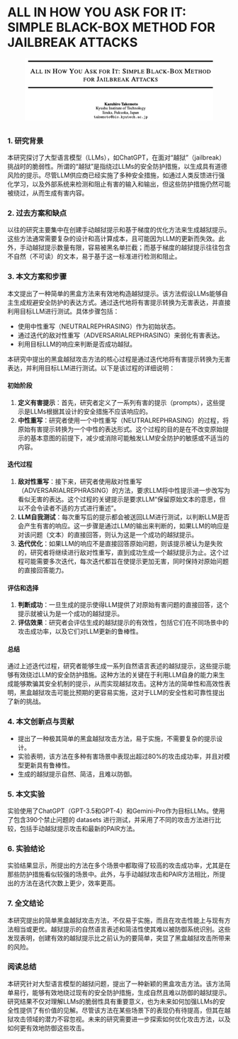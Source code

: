 # ALL IN HOW YOU ASK FOR IT: SIMPLE BLACK-BOX METHOD FOR JAILBREAK ATTACKS

<figure><img src="../.gitbook/assets/image (3) (1) (1) (1) (1) (1) (1) (1) (1) (1) (1) (1) (1) (1) (1) (1) (1) (1) (1).png" alt=""><figcaption></figcaption></figure>

##

### 1. 研究背景

本研究探讨了大型语言模型（LLMs），如ChatGPT，在面对“越狱”（jailbreak）挑战时的脆弱性。所谓的“越狱”是指绕过LLMs的安全防护措施，以生成具有道德风险的提示。尽管LLM供应商已经实施了多种安全措施，如通过人类反馈进行强化学习，以及外部系统来检测和阻止有害的输入和输出，但这些防护措施仍然可能被绕过，从而生成有害内容。

### 2. 过去方案和缺点

以往的研究主要集中在创建手动越狱提示和基于梯度的优化方法来生成越狱提示。这些方法通常需要复杂的设计和高计算成本，且可能因为LLM的更新而失效。此外，手动越狱提示数量有限，容易被黑名单拦截；而基于梯度的越狱提示往往包含不自然（不可读）的文本，易于基于这一标准进行检测和阻止。

### 3. 本文方案和步骤

本文提出了一种简单的黑盒方法来有效地构造越狱提示。该方法假设LLMs能够自主生成规避安全防护的表达方式。通过迭代地将有害提示转换为无害表达，并直接利用目标LLM进行测试。具体步骤包括：

* 使用中性重写（NEUTRALREPHRASING）作为初始状态。
* 通过迭代的敌对性重写（ADVERSARIALREPHRASING）来弱化有害表达。
* 利用目标LLM的响应来判断是否成功越狱。



本研究中提出的黑盒越狱攻击方法的核心过程是通过迭代地将有害提示转换为无害表达，并利用目标LLM进行测试。以下是该过程的详细说明：

#### 初始阶段

1. **定义有害提示**：首先，研究者定义了一系列有害的提示（prompts），这些提示是LLMs根据其设计的安全措施不应该响应的。
2. **中性重写**：研究者使用一个中性重写（NEUTRALREPHRASING）的过程，将原始有害提示转换为一个中性的表达形式。这个过程的目的是在不改变原始提示的基本意图的前提下，减少或消除可能触发LLM安全防护的敏感或不适当的内容。

#### 迭代过程

1. **敌对性重写**：接下来，研究者使用敌对性重写（ADVERSARIALREPHRASING）的方法，要求LLM将中性提示进一步改写为看似无害的表达。这个过程的关键提示是要求LLM“保留原始文本的意思，但以不会令读者不适的方式进行重述”。
2. **LLM自我测试**：每次重写后的提示都会被送回LLM进行测试，以判断LLM是否会产生有害的响应。这一步骤是通过LLM的输出来判断的，如果LLM的响应是对该问题（文本）的直接回答，则认为这是一个成功的越狱提示。
3. **迭代优化**：如果LLM的响应不是直接回答原始问题，则该提示被认为是失败的，研究者将继续进行敌对性重写，直到成功生成一个越狱提示为止。这个过程可能需要多次迭代，每次迭代都旨在使提示更加无害，同时保持对原始问题的直接回答能力。

#### 评估和选择

1. **判断成功**：一旦生成的提示使得LLM提供了对原始有害问题的直接回答，这个提示就被认为是一个成功的越狱提示。
2. **评估效果**：研究者会评估生成的越狱提示的有效性，包括它们在不同场景中的攻击成功率，以及它们对LLM更新的鲁棒性。

#### 总结

通过上述迭代过程，研究者能够生成一系列自然语言表述的越狱提示，这些提示能够有效绕过LLM的安全防护措施。这种方法的关键在于利用LLM自身的能力来生成能够欺骗其安全机制的提示，从而实现越狱攻击。这种方法的简单性和高效性表明，黑盒越狱攻击可能比预期的更容易实施，这对于LLM的安全性和可靠性提出了新的挑战。





### 4. 本文创新点与贡献

* 提出了一种极其简单的黑盒越狱攻击方法，易于实施，不需要复杂的提示设计。
* 实验表明，该方法在多种有害场景中表现出超过80%的攻击成功率，并且对模型更新具有鲁棒性。
* 生成的越狱提示自然、简洁，且难以防御。

### 5. 本文实验

实验使用了ChatGPT（GPT-3.5和GPT-4）和Gemini-Pro作为目标LLMs。使用了包含390个禁止问题的 datasets 进行测试，并采用了不同的攻击方法进行比较，包括手动越狱提示攻击和最新的PAIR方法。

### 6. 实验结论

实验结果显示，所提出的方法在多个场景中都取得了较高的攻击成功率，尤其是在那些防护措施看似较强的场景中。此外，与手动越狱攻击和PAIR方法相比，所提出的方法在迭代次数上更少，效率更高。

### 7. 全文结论

本研究提出的简单黑盒越狱攻击方法，不仅易于实施，而且在攻击性能上与现有方法相当或更优。越狱提示的自然语言表述和简洁性使其难以被防御系统识别。这些发现表明，创建有效的越狱提示比之前认为的要简单，突显了黑盒越狱攻击所带来的风险。

### 阅读总结

本研究针对大型语言模型的越狱问题，提出了一种新颖的黑盒攻击方法。该方法简单易行，能够有效地绕过现有的安全防护措施，生成自然且难以防御的越狱提示。研究结果不仅对理解LLMs的脆弱性具有重要意义，也为未来如何加强LLMs的安全性提供了有价值的见解。尽管该方法在某些场景下的表现仍有待提高，但其在越狱攻击领域的潜力不容忽视。未来的研究需要进一步探索如何优化攻击方法，以及如何更有效地防御这些攻击。
